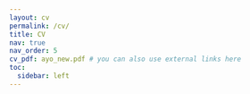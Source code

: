 ```yaml
---
layout: cv
permalink: /cv/
title: CV
nav: true
nav_order: 5
cv_pdf: ayo_new.pdf # you can also use external links here
toc:
  sidebar: left
---
```

